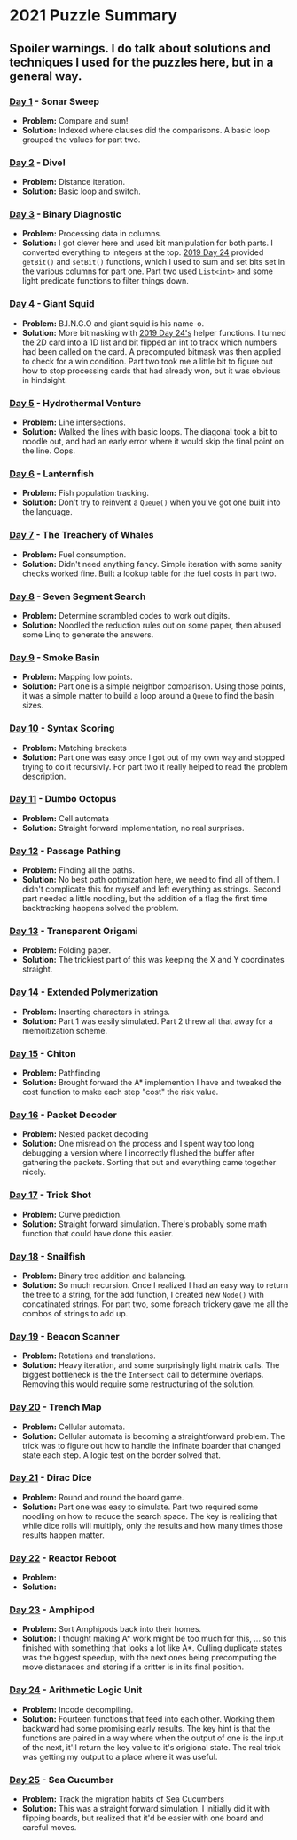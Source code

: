 # 2021 Puzzle Summary 
## Spoiler warnings. I do talk about solutions and techniques I used for the puzzles here, but in a general way.

### [Day 1](Day%2001) - Sonar Sweep
- **Problem:** Compare and sum!
- **Solution:** Indexed where clauses did the comparisons. A basic loop grouped the values for part two.

### [Day 2](Day%2002) - Dive!
- **Problem:** Distance iteration. 
- **Solution:** Basic loop and switch.

### [Day 3](Day%2003) - Binary Diagnostic
- **Problem:** Processing data in columns.
- **Solution:** I got clever here and used bit manipulation for both parts. I converted everything to integers at the top. [2019 Day 24](../2019/Day%2024) provided `getBit()` and `setBit()` functions, which I used to sum and set bits set in the various columns for part one. Part two used `List<int>` and some light predicate functions to filter things down.

### [Day 4](Day%2004) - Giant Squid
- **Problem:** B.I.N.G.O and giant squid is his name-o. 
- **Solution:** More bitmasking with [2019 Day 24's](../2019/Day%2024) helper functions. I turned the 2D card into a 1D list and bit flipped an int to track which numbers had been called on the card. A precomputed bitmask was then applied to check for a win condition. Part two took me a little bit to figure out how to stop processing cards that had already won, but it was obvious in hindsight. 

### [Day 5](Day%2005) - Hydrothermal Venture
- **Problem:** Line intersections.
- **Solution:** Walked the lines with basic loops. The diagonal took a bit to noodle out, and had an early error where it would skip the final point on the line. Oops.

### [Day 6](Day%2006) - Lanternfish
- **Problem:** Fish population tracking.
- **Solution:** Don't try to reinvent a `Queue()` when you've got one built into the language.

### [Day 7](Day%2007) - The Treachery of Whales
- **Problem:** Fuel consumption.
- **Solution:** Didn't need anything fancy. Simple iteration with some sanity checks worked fine. Built a lookup table for the fuel costs in part two.

### [Day 8](Day%2008) - Seven Segment Search
- **Problem:** Determine scrambled codes to work out digits.
- **Solution:** Noodled the reduction rules out on some paper, then abused some Linq to generate the answers.

### [Day 9](Day%2009) - Smoke Basin
- **Problem:** Mapping low points.
- **Solution:** Part one is a simple neighbor comparison. Using those points, it was a simple matter to build a loop around a `Queue` to find the basin sizes.

### [Day 10](Day%2010) - Syntax Scoring
- **Problem:** Matching brackets
- **Solution:** Part one was easy once I got out of my own way and stopped trying to do it recursivly. For part two it really helped to read the problem description.

### [Day 11](Day%2011) - Dumbo Octopus
- **Problem:** Cell automata
- **Solution:** Straight forward implementation, no real surprises. 

### [Day 12](Day%2012) - Passage Pathing
- **Problem:** Finding all the paths.
- **Solution:** No best path optimization here, we need to find all of them. I didn't complicate this for myself and left everything as strings. Second part needed a little noodling, but the addition of a flag the first time backtracking happens solved the problem.

### [Day 13](Day%2013) - Transparent Origami
- **Problem:** Folding paper.
- **Solution:** The trickiest part of this was keeping the X and Y coordinates straight.

### [Day 14](Day%2014) - Extended Polymerization
- **Problem:** Inserting characters in strings.
- **Solution:** Part 1 was easily simulated. Part 2 threw all that away for a memoitization scheme.

### [Day 15](Day%2015) - Chiton 
- **Problem:** Pathfinding
- **Solution:** Brought forward the A* implemention I have and tweaked the cost function to make each step "cost" the risk value.

### [Day 16](Day%2016) - Packet Decoder
- **Problem:** Nested packet decoding
- **Solution:** One misread on the process and I spent way too long debugging a version where I incorrectly flushed the buffer after gathering the packets. Sorting that out and everything came together nicely.

### [Day 17](Day%2017) - Trick Shot
- **Problem:** Curve prediction.
- **Solution:** Straight forward simulation. There's probably some math function that could have done this easier.

### [Day 18](Day%2018) - Snailfish
- **Problem:** Binary tree addition and balancing.
- **Solution:** So much recursion. Once I realized I had an easy way to return the tree to a string, for the add function, I created new `Node()` with concatinated strings. For part two, some foreach trickery gave me all the combos of strings to add up.

### [Day 19](Day%2019) - Beacon Scanner
- **Problem:** Rotations and translations. 
- **Solution:** Heavy iteration, and some surprisingly light matrix calls. The biggest bottleneck is the the `Intersect` call to determine overlaps. Removing this would require some restructuring of the solution.

### [Day 20](Day%2020) - Trench Map
- **Problem:** Cellular automata.
- **Solution:** Cellular automata is becoming a straightforward problem. The trick was to figure out how to handle the infinate boarder that changed state each step. A logic test on the border solved that.

### [Day 21](Day%2021) - Dirac Dice
- **Problem:** Round and round the board game.
- **Solution:** Part one was easy to simulate. Part two required some noodling on how to reduce the search space. The key is realizing that while dice rolls will multiply, only the results and how many times those results happen matter.

### [Day 22](Day%2022) - Reactor Reboot
- **Problem:**
- **Solution:**

### [Day 23](Day%2023) - Amphipod
- **Problem:** Sort Amphipods back into their homes.
- **Solution:** I thought making A* work might be too much for this, ... so this finished with something that looks a lot like A*. Culling duplicate states was the biggest speedup, with the next ones being precomputing the move distanaces and storing if a critter is in its final position.

### [Day 24](Day%2024) - Arithmetic Logic Unit
- **Problem:** Incode decompiling.
- **Solution:** Fourteen functions that feed into each other. Working them backward had some promising early results. The key hint is that the functions are paired in a way where when the output of one is the input of the next, it'll return the key value to it's origional state. The real trick was getting my output to a place where it was useful.

### [Day 25](Day%2025) - Sea Cucumber
- **Problem:** Track the migration habits of Sea Cucumbers
- **Solution:** This was a straight forward simulation. I initially did it with flipping boards, but realized that it'd be easier with one board and careful moves.